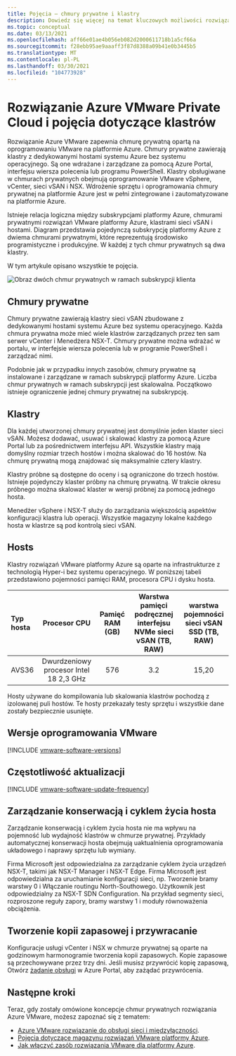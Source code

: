 ```yaml
---
title: Pojęcia — chmury prywatne i klastry
description: Dowiedz się więcej na temat kluczowych możliwości rozwiązań VMware platformy Azure zdefiniowanych przez oprogramowanie oraz klastrów vSphere.
ms.topic: conceptual
ms.date: 03/13/2021
ms.openlocfilehash: aff66e01ae4b056eb082d2000611718b1a5cf66a
ms.sourcegitcommit: f28ebb95ae9aaaff3f87d8388a09b41e0b3445b5
ms.translationtype: MT
ms.contentlocale: pl-PL
ms.lasthandoff: 03/30/2021
ms.locfileid: "104773928"
---
```

#  <a name="azure-vmware-solution-private-cloud-and-cluster-concepts"></a>Rozwiązanie Azure VMware Private Cloud i pojęcia dotyczące klastrów

Rozwiązanie Azure VMware zapewnia chmurę prywatną opartą na oprogramowaniu VMware na platformie Azure. Chmury prywatne zawierają klastry z dedykowanymi hostami systemu Azure bez systemu operacyjnego. Są one wdrażane i zarządzane za pomocą Azure Portal, interfejsu wiersza polecenia lub programu PowerShell.  Klastry obsługiwane w chmurach prywatnych obejmują oprogramowanie VMware vSphere, vCenter, sieci vSAN i NSX. Wdrożenie sprzętu i oprogramowania chmury prywatnej na platformie Azure jest w pełni zintegrowane i zautomatyzowane na platformie Azure.

Istnieje relacja logiczna między subskrypcjami platformy Azure, chmurami prywatnymi rozwiązań VMware platformy Azure, klastrami sieci vSAN i hostami. Diagram przedstawia pojedynczą subskrypcję platformy Azure z dwiema chmurami prywatnymi, które reprezentują środowisko programistyczne i produkcyjne.  W każdej z tych chmur prywatnych są dwa klastry. 

W tym artykule opisano wszystkie te pojęcia.

![Obraz dwóch chmur prywatnych w ramach subskrypcji klienta](./media/hosts-clusters-private-clouds-final.png)


## <a name="private-clouds"></a>Chmury prywatne

Chmury prywatne zawierają klastry sieci vSAN zbudowane z dedykowanymi hostami systemu Azure bez systemu operacyjnego. Każda chmura prywatna może mieć wiele klastrów zarządzanych przez ten sam serwer vCenter i Menedżera NSX-T. Chmury prywatne można wdrażać w portalu, w interfejsie wiersza polecenia lub w programie PowerShell i zarządzać nimi. 

Podobnie jak w przypadku innych zasobów, chmury prywatne są instalowane i zarządzane w ramach subskrypcji platformy Azure. Liczba chmur prywatnych w ramach subskrypcji jest skalowalna. Początkowo istnieje ograniczenie jednej chmury prywatnej na subskrypcję.

## <a name="clusters"></a>Klastry
Dla każdej utworzonej chmury prywatnej jest domyślnie jeden klaster sieci vSAN. Możesz dodawać, usuwać i skalować klastry za pomocą Azure Portal lub za pośrednictwem interfejsu API.  Wszystkie klastry mają domyślny rozmiar trzech hostów i można skalować do 16 hostów. Na chmurę prywatną mogą znajdować się maksymalnie cztery klastry.

Klastry próbne są dostępne do oceny i są ograniczone do trzech hostów. Istnieje pojedynczy klaster próbny na chmurę prywatną. W trakcie okresu próbnego można skalować klaster w wersji próbnej za pomocą jednego hosta.

Menedżer vSphere i NSX-T służy do zarządzania większością aspektów konfiguracji klastra lub operacji. Wszystkie magazyny lokalne każdego hosta w klastrze są pod kontrolą sieci vSAN.

## <a name="hosts"></a>Hosts

Klastry rozwiązań VMware platformy Azure są oparte na infrastrukturze z technologią Hyper-i bez systemu operacyjnego. W poniższej tabeli przedstawiono pojemności pamięci RAM, procesora CPU i dysku hosta.

| Typ hosta              |             Procesor CPU             |   Pamięć RAM (GB)   |  Warstwa pamięci podręcznej interfejsu NVMe sieci vSAN (TB, RAW)  |  warstwa pojemności sieci vSAN SSD (TB, RAW)  |
| :---                   |            :---:            |    :---:     |               :---:              |                :---:               |
| AVS36          |  Dwurdzeniowy procesor Intel 18 2,3 GHz  |     576      |                3.2               |                15,20               |

Hosty używane do kompilowania lub skalowania klastrów pochodzą z izolowanej puli hostów. Te hosty przekazały testy sprzętu i wszystkie dane zostały bezpiecznie usunięte. 

## <a name="vmware-software-versions"></a>Wersje oprogramowania VMware

[!INCLUDE [vmware-software-versions](includes/vmware-software-versions.md)]

## <a name="update-frequency"></a>Częstotliwość aktualizacji

[!INCLUDE [vmware-software-update-frequency](includes/vmware-software-update-frequency.md)]

## <a name="host-maintenance-and-lifecycle-management"></a>Zarządzanie konserwacją i cyklem życia hosta

Zarządzanie konserwacją i cyklem życia hosta nie ma wpływu na pojemność lub wydajność klastrów w chmurze prywatnej.  Przykłady automatycznej konserwacji hosta obejmują uaktualnienia oprogramowania układowego i naprawy sprzętu lub wymiany.

Firma Microsoft jest odpowiedzialna za zarządzanie cyklem życia urządzeń NSX-T, takimi jak NSX-T Manager i NSX-T Edge. Firma Microsoft jest odpowiedzialna za uruchamianie konfiguracji sieci, np. Tworzenie bramy warstwy 0 i Włączanie routingu North-Southowego. Użytkownik jest odpowiedzialny za NSX-T SDN Configuration. Na przykład segmenty sieci, rozproszone reguły zapory, bramy warstwy 1 i moduły równoważenia obciążenia.

## <a name="backup-and-restoration"></a>Tworzenie kopii zapasowej i przywracanie

Konfiguracje usługi vCenter i NSX w chmurze prywatnej są oparte na godzinowym harmonogramie tworzenia kopii zapasowych.  Kopie zapasowe są przechowywane przez trzy dni. Jeśli musisz przywrócić kopię zapasową, Otwórz [żądanie obsługi](https://rc.portal.azure.com/#create/Microsoft.Support) w Azure Portal, aby zażądać przywrócenia.

## <a name="next-steps"></a>Następne kroki

Teraz, gdy zostały omówione koncepcje chmur prywatnych rozwiązania Azure VMware, możesz zapoznać się z tematem: 

- [Azure VMware rozwiązanie do obsługi sieci i międzyłączności](concepts-networking.md).
- [Pojęcia dotyczące magazynu rozwiązań VMware platformy Azure](concepts-storage.md).
- [Jak włączyć zasób rozwiązania VMware dla platformy Azure](enable-azure-vmware-solution.md).

<!-- LINKS - internal -->
[concepts-networking]: ./concepts-networking.md

<!-- LINKS - external-->
[VCSA versions]: https://kb.vmware.com/s/article/2143838
[ESXi versions]: https://kb.vmware.com/s/article/2143832
[vSAN versions]: https://kb.vmware.com/s/article/2150753


